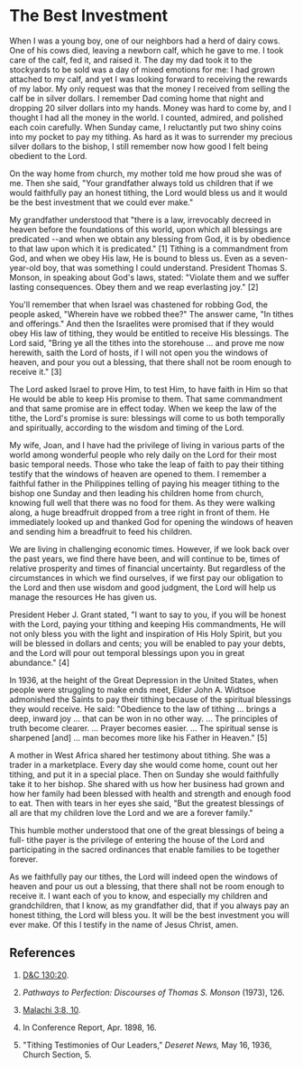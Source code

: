 # The Best Investment

When I was a young boy, one of our neighbors had a herd of dairy cows. One of
his cows died, leaving a newborn calf, which he gave to me. I took care of the
calf, fed it, and raised it. The day my dad took it to the stockyards to be
sold was a day of mixed emotions for me: I had grown attached to my calf, and
yet I was looking forward to receiving the rewards of my labor. My only
request was that the money I received from selling the calf be in silver
dollars. I remember Dad coming home that night and dropping 20 silver dollars
into my hands. Money was hard to come by, and I thought I had all the money in
the world. I counted, admired, and polished each coin carefully. When Sunday
came, I reluctantly put two shiny coins into my pocket to pay my tithing. As
hard as it was to surrender my precious silver dollars to the bishop, I still
remember now how good I felt being obedient to the Lord.

On the way home from church, my mother told me how proud she was of me. Then
she said, "Your grandfather always told us children that if we would
faithfully pay an honest tithing, the Lord would bless us and it would be the
best investment that we could ever make."

My grandfather understood that "there is a law, irrevocably decreed in heaven
before the foundations of this world, upon which all blessings are predicated
--and when we obtain any blessing from God, it is by obedience to that law
upon which it is predicated." [1]  Tithing is a commandment from God, and when
we obey His law, He is bound to bless us. Even as a seven-year-old boy, that
was something I could understand. President Thomas S. Monson, in speaking
about God's laws, stated: "Violate them and we suffer lasting consequences.
Obey them and we reap everlasting joy." [2]

You'll remember that when Israel was chastened for robbing God, the people
asked, "Wherein have we robbed thee?" The answer came, "In tithes and
offerings." And then the Israelites were promised that if they would obey His
law of tithing, they would be entitled to receive His blessings. The Lord
said, "Bring ye all the tithes into the storehouse ... and prove me now
herewith, saith the Lord of hosts, if I will not open you the windows of
heaven, and pour you out a blessing, that there shall not be room enough to
receive it." [3]

The Lord asked Israel to prove Him, to test Him, to have faith in Him so that
He would be able to keep His promise to them. That same commandment and that
same promise are in effect today. When we keep the law of the tithe, the
Lord's promise is sure: blessings will come to us both temporally and
spiritually, according to the wisdom and timing of the Lord.

My wife, Joan, and I have had the privilege of living in various parts of the
world among wonderful people who rely daily on the Lord for their most basic
temporal needs. Those who take the leap of faith to pay their tithing testify
that the windows of heaven are opened to them. I remember a faithful father in
the Philippines telling of paying his meager tithing to the bishop one Sunday
and then leading his children home from church, knowing full well that there
was no food for them. As they were walking along, a huge breadfruit dropped
from a tree right in front of them. He immediately looked up and thanked God
for opening the windows of heaven and sending him a breadfruit to feed his
children.

We are living in challenging economic times. However, if we look back over the
past years, we find there have been, and will continue to be, times of
relative prosperity and times of financial uncertainty. But regardless of the
circumstances in which we find ourselves, if we first pay our obligation to
the Lord and then use wisdom and good judgment, the Lord will help us manage
the resources He has given us.

President Heber J. Grant stated, "I want to say to you, if you will be honest
with the Lord, paying your tithing and keeping His commandments, He will not
only bless you with the light and inspiration of His Holy Spirit, but you will
be blessed in dollars and cents; you will be enabled to pay your debts, and
the Lord will pour out temporal blessings upon you in great abundance." [4]

In 1936, at the height of the Great Depression in the United States, when
people were struggling to make ends meet, Elder John A. Widtsoe admonished the
Saints to pay their tithing because of the spiritual blessings they would
receive. He said: "Obedience to the law of tithing ... brings a deep, inward joy
... that can be won in no other way. ... The principles of truth become clearer. ...
Prayer becomes easier. ... The spiritual sense is sharpened [and] ... man becomes
more like his Father in Heaven." [5]

A mother in West Africa shared her testimony about tithing. She was a trader
in a marketplace. Every day she would come home, count out her tithing, and
put it in a special place. Then on Sunday she would faithfully take it to her
bishop. She shared with us how her business had grown and how her family had
been blessed with health and strength and enough food to eat. Then with tears
in her eyes she said, "But the greatest blessings of all are that my children
love the Lord and we are a forever family."

This humble mother understood that one of the great blessings of being a full-
tithe payer is the privilege of entering the house of the Lord and
participating in the sacred ordinances that enable families to be together
forever.

As we faithfully pay our tithes, the Lord will indeed open the windows of
heaven and pour us out a blessing, that there shall not be room enough to
receive it. I want each of you to know, and especially my children and
grandchildren, that I know, as my grandfather did, that if you always pay an
honest tithing, the Lord will bless you. It will be the best investment you
will ever make. Of this I testify in the name of Jesus Christ, amen.

## References

  1.   [D&amp;C 130:20](https://www.lds.org/scriptures/dc-testament/dc/130.20?lang=eng#19).

  2.   _Pathways to Perfection: Discourses of Thomas S. Monson_ (1973), 126.

  3.   [Malachi 3:8, 10](https://www.lds.org/scriptures/ot/mal/3.8%2C10?lang=eng#7).

  4.  In Conference Report, Apr. 1898, 16.

  5.  "Tithing Testimonies of Our Leaders," _Deseret News,_ May 16, 1936, Church Section, 5.

